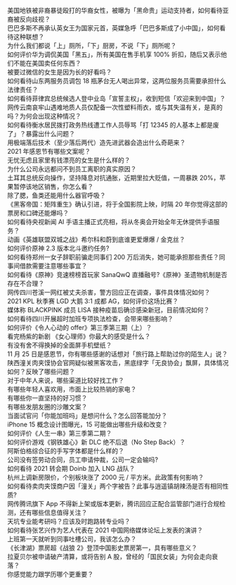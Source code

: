 美国地铁被非裔暴徒殴打的华裔女性，被曝为「黑命贵」运动支持者，如何看待亚裔被反向歧视？  
巴巴多斯不再承认英女王为国家元首，英媒急呼「巴巴多斯成了小中国」，如何看待这种联想？  
为什么我们都说「上」厕所，「下」厨房，不说「下」厕所呢？  
如何评价华为调侃美国「黑五」，所有美国在售手机享 100% 折扣，随后又表示他们不能在美国卖任何东西？  
被要过微信的女生是因为长的好看吗？  
如何看待山东两服务员调包 18 瓶茅台无人喝出异常，这两位服务员需要承担什么法律责任？  
如何看待菲律宾总统候选人登中业岛「宣誓主权」，收到短信「欢迎来到中国」？  
网传云南哀牢山遇难地质人员仅配备一次性塑料雨衣，或与其失温有关，是真的吗？为何会出现这种情况？  
如何看待衡水居民拨打政务热线遭工作人员辱骂「打 12345 的人基本上都是废了」？暴露出什么问题？  
用极端落后技术（至少落后两代）造先进武器会造出什么奇葩来？  
2021 年感恩节有哪些文案呢？  
无忧无虑且家里有钱漂亮的女生是什么样的？  
为什么公司永远都问不到员工离职的真实原因？  
土耳其总统反向操作，坚持降息对抗通胀，近期里拉大贬值，一周暴跌 20%，苹果暂停该地区销售，你怎么看？  
除了腮，鱼类还能用什么器官呼吸？  
《黑客帝国：矩阵重生》确认引进，将于全国影院上映，时隔 20 年你觉得这部的票房和口碑还能爆吗？  
如何看待央视新闻 AI 手语主播正式亮相，将从冬奥会开始全年无休提供手语服务？  
动画《英雄联盟双城之战》希尔科和蔚到底谁更爱爆爆 / 金克丝？  
如何评价原神 2.3 版本北斗邀约任务?  
如何看待郑州一女子辞职前骗走同事们 200 万后消失，她可能承担那些责任？同事间借款需要注意哪些事宜？  
如何看待《原神》竞速榜榜首玩家 SanaQwQ 直播融号?《原神》圣遗物机制是否存在不合理？  
网传四川苍溪一网红被丈夫杀害，警方回应正在调查，事件具体情况如何？  
2021 KPL 秋季赛 LGD 大鹅 3:1 成都 AG，如何评价这场比赛？  
媒体称 BLACKPINK 成员 LISA 接种疫苗后确诊感染新冠，目前情况如何？  
如何看待四川开展超时加班专项执法检查，会带来哪些影响？  
如何评价《令人心动的 offer》第三季第三期（上）？  
看完杨紫的新剧 《女心理师》你最大的感受是什么？  
有没有舍不得换掉的全面屏手机壁纸？  
11 月 25 日是感恩节，你有哪些感谢的话想对「旅行路上帮助过你的陌生人」说？  
陕西潼关肉夹馍协会官网疑似被黑客攻击，黑底绿字「无良协会」飘屏，具体情况如何？反映了哪些问题？  
对于中年人来说，哪些渠道比较好找工作？  
有哪些年轻人喜欢用，市面上比较热销的家电？  
有哪些你一直坚持的好习惯？  
有哪些发朋友圈的沙雕文案？  
当面试官问「你能加班吗」是想问什么？怎么回答能加分？  
iPhone 15 概念设计图曝光，15 可能做出哪些升级和改变？  
如何评价《人生一串》第三季第二期？  
如何评价游戏《钢铁雄心》新 DLC 绝不后退（No Step Back）？  
阿斯伯格综合征的手写字体都是什么样的？  
公司没有签劳动合同，员工申请仲裁，公司一定会输吗?  
如何看待 2021 转会期 Doinb 加入 LNG 战队？  
杭州上调新房限价，个别板块涨了 2000 元 / 平方米。此政策有何影响？  
如何看待卖肉夹馍商户因「潼关」两个字被告？此事与逍遥镇胡辣汤是否有相同性质?  
网传腾讯旗下 App 不得新上架或版本更新，腾讯回应正配合监管部门进行合规检测，还有哪些信息值得关注？  
天坑专业能考研吗？应该及时跑路转专业吗？  
如何看待张艺兴作为艺人代表在 2021 中国网络媒体论坛上发表的演讲？  
上班第一天就听到同事吐槽公司，我该怎么办？  
《长津湖》票房超《战狼 2》登顶中国影史票房第一，具有哪些意义？  
拉夏贝尔被申请破产清算，或将告别 A 股，曾经的「国民女装」为何会走向衰落？  
你感觉能力跟学历哪个更重要？  
